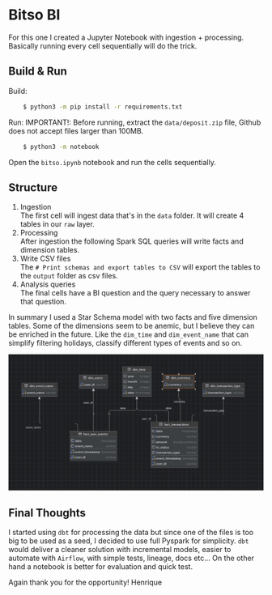 Bitso BI
============

For this one I created a Jupyter Notebook with ingestion + processing. Basically running every cell sequentially will do the trick.
 
Build & Run
------------
Build: 
~~~bash
    $ python3 -m pip install -r requirements.txt
~~~

Run:
    IMPORTANT!: Before running, extract the `data/deposit.zip` file, Github does not accept files larger than 100MB.
~~~bash
    $ python3 -m notebook 
~~~

Open the `bitso.ipynb` notebook and run the cells sequentially.


Structure
------------
1. Ingestion\
    The first cell will ingest data that's in the `data` folder. It will create 4 tables in our `raw` layer.
2. Processing\
    After ingestion the following Spark SQL queries will write facts and dimension tables.
3. Write CSV files\
    The `# Print schemas and export tables to CSV` will export the tables to the `output` folder as csv files. 
4. Analysis queries\
    The final cells have a BI question and the query necessary to answer that question.

In summary I used a Star Schema model with two facts and five dimension tables. Some of the dimensions seem to be anemic, but I believe they can be enriched in the future. Like the `dim_time` and `dim_event_name`
that can simplify filtering holidays, classify different types of events and so on. 

![Schema](images/erd.png)

Final Thoughts
------------
I started using `dbt` for processing the data but since one of the files is too big to be used as a seed, I decided to use full Pyspark for simplicity.
`dbt` would deliver a cleaner solution with incremental models, easier to automate with `Airflow`, with simple tests, lineage, docs etc...
On the other hand a notebook is better for evaluation and quick test.

Again thank you for the opportunity!
Henrique
